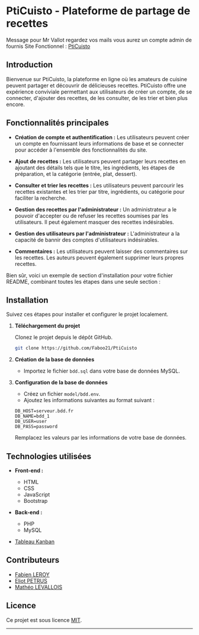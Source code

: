 # PtiCuisto - Plateforme de partage de recettes

Message pour Mr Vallot regardez vos mails vous aurez un compte admin de fournis
Site Fonctionnel : [PtiCuisto](https://dev-leroy223.users.info.unicaen.fr/PtiCuisto/view/page/edito.php)

## Introduction

Bienvenue sur PtiCuisto, la plateforme en ligne où les amateurs de cuisine peuvent partager et découvrir de délicieuses recettes. PtiCuisto offre une expérience conviviale permettant aux utilisateurs de créer un compte, de se connecter, d'ajouter des recettes, de les consulter, de les trier et bien plus encore.

## Fonctionnalités principales

- **Création de compte et authentification :** Les utilisateurs peuvent créer un compte en fournissant leurs informations de base et se connecter pour accéder à l'ensemble des fonctionnalités du site.

- **Ajout de recettes :** Les utilisateurs peuvent partager leurs recettes en ajoutant des détails tels que le titre, les ingrédients, les étapes de préparation, et la catégorie (entrée, plat, dessert).

- **Consulter et trier les recettes :** Les utilisateurs peuvent parcourir les recettes existantes et les trier par titre, ingrédients, ou catégorie pour faciliter la recherche.

- **Gestion des recettes par l'administrateur :** Un administrateur a le pouvoir d'accepter ou de refuser les recettes soumises par les utilisateurs. Il peut également masquer des recettes indésirables.

- **Gestion des utilisateurs par l'administrateur :** L'administrateur a la capacité de bannir des comptes d'utilisateurs indésirables.

- **Commentaires :** Les utilisateurs peuvent laisser des commentaires sur les recettes. Les auteurs peuvent également supprimer leurs propres recettes.

Bien sûr, voici un exemple de section d'installation pour votre fichier README, combinant toutes les étapes dans une seule section :

## Installation

Suivez ces étapes pour installer et configurer le projet localement.

1. **Téléchargement du projet**

   Clonez le projet depuis le dépôt GitHub.

   ```bash
   git clone https://github.com/Faboo21/PtiCuisto
   ```

2. **Création de la base de données**

   - Importez le fichier `bdd.sql` dans votre base de données MySQL.

3. **Configuration de la base de données**

   - Créez un fichier `model/bdd.env`.
   - Ajoutez les informations suivantes au format suivant :

   ```env
   DB_HOST=serveur.bdd.fr
   DB_NAME=bdd_1
   DB_USER=user
   DB_PASS=password
   ```

   Remplacez les valeurs par les informations de votre base de données.

## Technologies utilisées

- **Front-end :**
  - HTML
  - CSS
  - JavaScript
  - Bootstrap

- **Back-end :**
  - PHP
  - MySQL

- [Tableau Kanban](https://iw3.atlassian.net/jira/software/projects/CUISTO/boards/2)
## Contributeurs

- [Fabien LEROY](https://github.com/Faboo21)
- [Eliot PETRUS](https://github.com/EliotPetrus)
- [Mathéo LEVALLOIS](https://github.com/Matheo-Levallois)

## Licence

Ce projet est sous licence [MIT](LICENSE).

---
